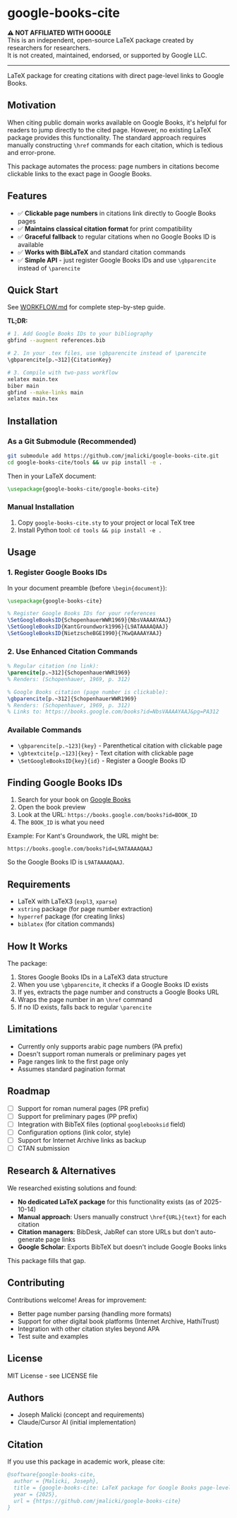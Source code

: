 # google-books-cite

**⚠️ NOT AFFILIATED WITH GOOGLE**  
This is an independent, open-source LaTeX package created by researchers for researchers.  
It is not created, maintained, endorsed, or supported by Google LLC.

---

LaTeX package for creating citations with direct page-level links to Google Books.

## Motivation

When citing public domain works available on Google Books, it's helpful for readers to jump directly to the cited page. However, no existing LaTeX package provides this functionality. The standard approach requires manually constructing `\href` commands for each citation, which is tedious and error-prone.

This package automates the process: page numbers in citations become clickable links to the exact page in Google Books.

## Features

- ✅ **Clickable page numbers** in citations link directly to Google Books pages
- ✅ **Maintains classical citation format** for print compatibility
- ✅ **Graceful fallback** to regular citations when no Google Books ID is available
- ✅ **Works with BibLaTeX** and standard citation commands
- ✅ **Simple API** - just register Google Books IDs and use `\gbparencite` instead of `\parencite`

## Quick Start

See [WORKFLOW.md](WORKFLOW.md) for complete step-by-step guide.

**TL;DR:**
```bash
# 1. Add Google Books IDs to your bibliography
gbfind --augment references.bib

# 2. In your .tex files, use \gbparencite instead of \parencite
\gbparencite[p.~312]{CitationKey}

# 3. Compile with two-pass workflow
xelatex main.tex
biber main
gbfind --make-links main
xelatex main.tex
```

## Installation

### As a Git Submodule (Recommended)

```bash
git submodule add https://github.com/jmalicki/google-books-cite.git
cd google-books-cite/tools && uv pip install -e .
```

Then in your LaTeX document:
```latex
\usepackage{google-books-cite/google-books-cite}
```

### Manual Installation

1. Copy `google-books-cite.sty` to your project or local TeX tree
2. Install Python tool: `cd tools && pip install -e .`

## Usage

### 1. Register Google Books IDs

In your document preamble (before `\begin{document}`):

```latex
\usepackage{google-books-cite}

% Register Google Books IDs for your references
\SetGoogleBooksID{SchopenhauerWWR1969}{NbsVAAAAYAAJ}
\SetGoogleBooksID{KantGroundwork1996}{L9ATAAAAQAAJ}
\SetGoogleBooksID{NietzscheBGE1990}{7KwQAAAAYAAJ}
```

### 2. Use Enhanced Citation Commands

```latex
% Regular citation (no link):
\parencite[p.~312]{SchopenhauerWWR1969}
% Renders: (Schopenhauer, 1969, p. 312)

% Google Books citation (page number is clickable):
\gbparencite[p.~312]{SchopenhauerWWR1969}
% Renders: (Schopenhauer, 1969, p. 312)
% Links to: https://books.google.com/books?id=NbsVAAAAYAAJ&pg=PA312
```

### Available Commands

- `\gbparencite[p.~123]{key}` - Parenthetical citation with clickable page
- `\gbtextcite[p.~123]{key}` - Text citation with clickable page
- `\SetGoogleBooksID{key}{id}` - Register a Google Books ID

## Finding Google Books IDs

1. Search for your book on [Google Books](https://books.google.com/)
2. Open the book preview
3. Look at the URL: `https://books.google.com/books?id=BOOK_ID`
4. The `BOOK_ID` is what you need

Example: For Kant's Groundwork, the URL might be:
```
https://books.google.com/books?id=L9ATAAAAQAAJ
```
So the Google Books ID is `L9ATAAAAQAAJ`.

## Requirements

- LaTeX with LaTeX3 (`expl3`, `xparse`)
- `xstring` package (for page number extraction)
- `hyperref` package (for creating links)
- `biblatex` (for citation commands)

## How It Works

The package:
1. Stores Google Books IDs in a LaTeX3 data structure
2. When you use `\gbparencite`, it checks if a Google Books ID exists
3. If yes, extracts the page number and constructs a Google Books URL
4. Wraps the page number in an `\href` command
5. If no ID exists, falls back to regular `\parencite`

## Limitations

- Currently only supports arabic page numbers (PA prefix)
- Doesn't support roman numerals or preliminary pages yet
- Page ranges link to the first page only
- Assumes standard pagination format

## Roadmap

- [ ] Support for roman numeral pages (PR prefix)
- [ ] Support for preliminary pages (PP prefix)  
- [ ] Integration with BibTeX files (optional `googlebooksid` field)
- [ ] Configuration options (link color, style)
- [ ] Support for Internet Archive links as backup
- [ ] CTAN submission

## Research & Alternatives

We researched existing solutions and found:
- **No dedicated LaTeX package** for this functionality exists (as of 2025-10-14)
- **Manual approach**: Users manually construct `\href{URL}{text}` for each citation
- **Citation managers**: BibDesk, JabRef can store URLs but don't auto-generate page links
- **Google Scholar**: Exports BibTeX but doesn't include Google Books links

This package fills that gap.

## Contributing

Contributions welcome! Areas for improvement:
- Better page number parsing (handling more formats)
- Support for other digital book platforms (Internet Archive, HathiTrust)
- Integration with other citation styles beyond APA
- Test suite and examples

## License

MIT License - see LICENSE file

## Authors

- Joseph Malicki (concept and requirements)
- Claude/Cursor AI (initial implementation)

## Citation

If you use this package in academic work, please cite:

```bibtex
@software{google-books-cite,
  author = {Malicki, Joseph},
  title = {google-books-cite: LaTeX package for Google Books page-level citations},
  year = {2025},
  url = {https://github.com/jmalicki/google-books-cite}
}
```

